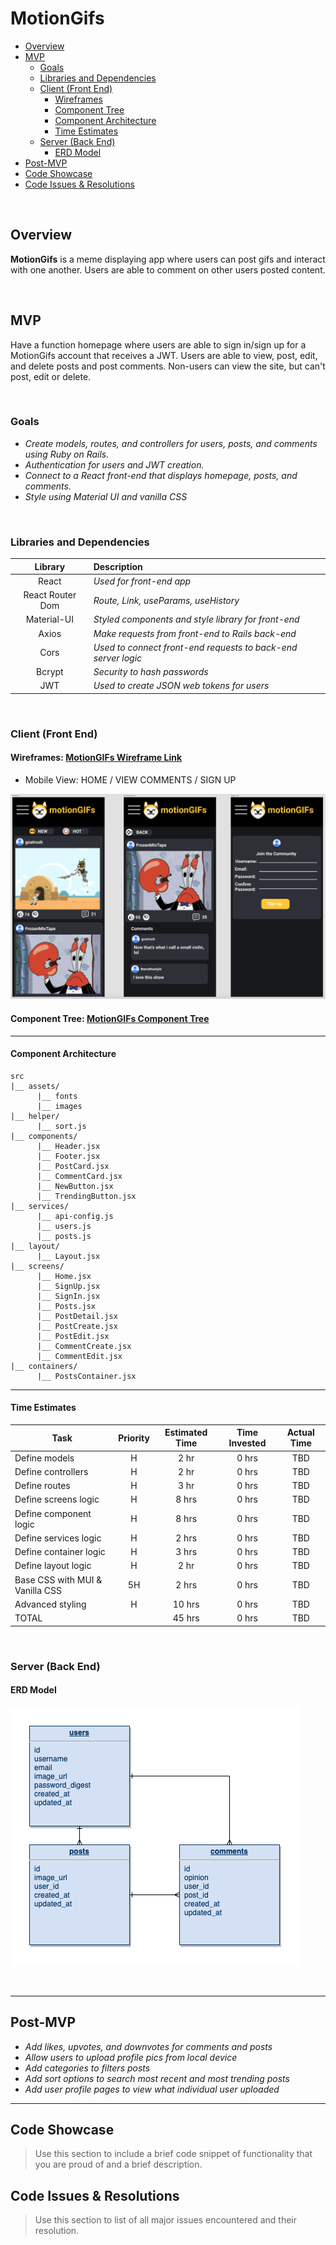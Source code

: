# MotionGifs

- [Overview](#overview)
- [MVP](#mvp)
  - [Goals](#goals)
  - [Libraries and Dependencies](#libraries-and-dependencies)
  - [Client (Front End)](#client-front-end)
    - [Wireframes](#wireframes)
    - [Component Tree](#component-tree)
    - [Component Architecture](#component-architecture)
    - [Time Estimates](#time-estimates)
  - [Server (Back End)](#server-back-end)
    - [ERD Model](#erd-model)
- [Post-MVP](#post-mvp)
- [Code Showcase](#code-showcase)
- [Code Issues & Resolutions](#code-issues--resolutions)

<br>

## Overview

**MotionGifs** is a meme displaying app where users can post gifs and interact with one another. Users are able to comment on other users posted content.

<br>

## MVP

Have a function homepage where users are able to sign in/sign up for a MotionGifs account that receives a JWT. Users are able to view, post, edit, and delete posts and post comments. Non-users can view the site, but can't post, edit or delete.

<br>

### Goals

- _Create models, routes, and controllers for users, posts, and comments using Ruby on Rails._
- _Authentication for users and JWT creation._
- _Connect to a React front-end that displays homepage, posts, and comments._
- _Style using Material UI and vanilla CSS_

<br>

### Libraries and Dependencies

|     Library      | Description                                                   |
| :--------------: | :------------------------------------------------------------ |
|      React       | _Used for front-end app_                                      |
| React Router Dom | _Route, Link, useParams, useHistory_                          |
|   Material-UI    | _Styled components and style library for front-end_           |
|      Axios       | _Make requests from front-end to Rails back-end_              |
|       Cors       | _Used to connect front-end requests to back-end server logic_ |
|      Bcrypt      | _Security to hash passwords_                                  |
|       JWT        | _Used to create JSON web tokens for users_                    |

<br>

### Client (Front End)

#### Wireframes: [MotionGIFs Wireframe Link](https://www.figma.com/file/Aram4qlCgewyO2y9AsqYUg/MotionGifs?node-id=0%3A1 "wireframe link")

- Mobile View: HOME / VIEW COMMENTS / SIGN UP

![Mobile- Home](assets/wireframe/MotionGIFs_Wireframe.png)

#### Component Tree: [MotionGIFs Component Tree](https://gist.git.generalassemb.ly/davidtwhitlatch/414107e2560ae0bb65e233570f2fe056#file-component-tree-png)

---

#### Component Architecture

```structure
src
|__ assets/
      |__ fonts
      |__ images
|__ helper/
      |__ sort.js
|__ components/
      |__ Header.jsx
      |__ Footer.jsx
      |__ PostCard.jsx
      |__ CommentCard.jsx
      |__ NewButton.jsx
      |__ TrendingButton.jsx
|__ services/
      |__ api-config.js
      |__ users.js
      |__ posts.js
|__ layout/
      |__ Layout.jsx
|__ screens/
      |__ Home.jsx
      |__ SignUp.jsx
      |__ SignIn.jsx
      |__ Posts.jsx
      |__ PostDetail.jsx
      |__ PostCreate.jsx
      |__ PostEdit.jsx
      |__ CommentCreate.jsx
      |__ CommentEdit.jsx
|__ containers/
      |__ PostsContainer.jsx
```

---

#### Time Estimates

| Task                            | Priority | Estimated Time | Time Invested | Actual Time |
| ------------------------------- | :------: | :------------: | :-----------: | :---------: |
| Define models                   |    H     |      2 hr      |     0 hrs     |     TBD     |
| Define controllers              |    H     |      2 hr      |     0 hrs     |     TBD     |
| Define routes                   |    H     |      3 hr      |     0 hrs     |     TBD     |
| Define screens logic            |    H     |     8 hrs      |     0 hrs     |     TBD     |
| Define component logic          |    H     |     8 hrs      |     0 hrs     |     TBD     |
| Define services logic           |    H     |     2 hrs      |     0 hrs     |     TBD     |
| Define container logic          |    H     |     3 hrs      |     0 hrs     |     TBD     |
| Define layout logic             |    H     |      2 hr      |     0 hrs     |     TBD     |
| Base CSS with MUI & Vanilla CSS |    5H    |     2 hrs      |     0 hrs     |     TBD     |
| Advanced styling                |    H     |     10 hrs     |     0 hrs     |     TBD     |
| TOTAL                           |          |     45 hrs     |     0 hrs     |     TBD     |

<br>

### Server (Back End)

#### ERD Model

![ERD](assets/erd/MotionGIFs.drawio.png)

<br>

---

## Post-MVP

- _Add likes, upvotes, and downvotes for comments and posts_
- _Allow users to upload profile pics from local device_
- _Add categories to filters posts_
- _Add sort options to search most recent and most trending posts_
- _Add user profile pages to view what individual user uploaded_

---

## Code Showcase

> Use this section to include a brief code snippet of functionality that you are proud of and a brief description.

## Code Issues & Resolutions

> Use this section to list of all major issues encountered and their resolution.
